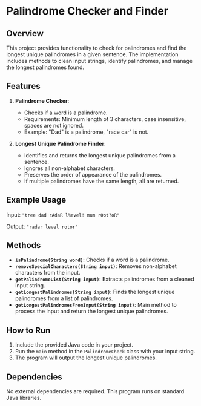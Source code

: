# Palindrome Checker and Finder

## Overview

This project provides functionality to check for palindromes and find the longest unique palindromes in a given sentence. The implementation includes methods to clean input strings, identify palindromes, and manage the longest palindromes found.

## Features

1. **Palindrome Checker**:
    - Checks if a word is a palindrome.
    - Requirements: Minimum length of 3 characters, case insensitive, spaces are not ignored.
    - Example: "Dad" is a palindrome, "race car" is not.

2. **Longest Unique Palindrome Finder**:
    - Identifies and returns the longest unique palindromes from a sentence.
    - Ignores all non-alphabet characters.
    - Preserves the order of appearance of the palindromes.
    - If multiple palindromes have the same length, all are returned.

## Example Usage

Input: `"tree dad rAdaR l%evel! mum r0ot?oR"`

Output: `"radar level rotor"`

## Methods

- **`isPalindrome(String word)`**: Checks if a word is a palindrome.
- **`removeSpecialCharacters(String input)`**: Removes non-alphabet characters from the input.
- **`getPalindromeList(String input)`**: Extracts palindromes from a cleaned input string.
- **`getLongestPalindromes(String input)`**: Finds the longest unique palindromes from a list of palindromes.
- **`getLongestPalindromesFromInput(String input)`**: Main method to process the input and return the longest unique palindromes.

## How to Run

1. Include the provided Java code in your project.
2. Run the `main` method in the `PalindromeCheck` class with your input string.
3. The program will output the longest unique palindromes.

## Dependencies

No external dependencies are required. This program runs on standard Java libraries.
